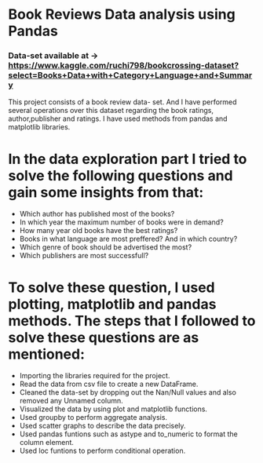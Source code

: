 # Book Reviews Data analysis using Pandas

### Data-set available at -> https://www.kaggle.com/ruchi798/bookcrossing-dataset?select=Books+Data+with+Category+Language+and+Summary 

This project consists of a book review data- set. And I have performed several operations over this dataset regarding the book ratings, author,publisher and ratings. 
I have used methods from pandas and matplotlib libraries.

# In the data exploration part I tried to solve the following questions and gain some insights from that:

- Which author has published most of the books?
- In which year the maximum number of books were in demand?  
- How many year old books have the best ratings? 
- Books in what language are most preffered? And in which country? 
- Which genre of book should be advertised the most?
- Which publishers are most successfull? 

# To solve these question, I used plotting, matplotlib and pandas methods. The steps that I followed to solve these questions are as mentioned:

- Importing the libraries required for the project.
- Read the data from csv file to create a new DataFrame.
- Cleaned the data-set by dropping out the Nan/Null values and also removed any Unnamed column.
- Visualized the data by using plot and matplotlib functions.
- Used groupby to perform aggregate analysis.
- Used scatter graphs to describe the data precisely.
- Used pandas funtions such as astype and to_numeric to format the column element.
- Used loc funtions to perform conditional operation.


